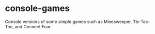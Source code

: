 # console-games
Console versions of some simple games such as Minesweeper, Tic-Tac-Toe, and Connect Four.
